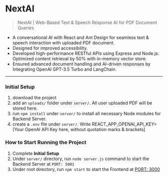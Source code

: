 # NextAI
> NextAI | Web-Based Text & Speech Response AI for PDF Document Queries

- A conversational AI with React and Ant Design for seamless text & speech interaction with uploaded PDF document.
- Designed for improved accessibility.
- Developed high-performance RESTful APIs using Express and Node.js. Optimized content retrieval by 50% with in-memory vector store.
- Ensured advanced document handling and AI-driven responses by Integrating OpenAI GPT-3.5 Turbo and LangChain.

---
### Initial Setup
1. download the project
2. add an `uploads/` folder under `server/`. All user uploaded PDF will be stored here.
3. run `npm install` under `server/` to install all necessary Node modules for Backend Server.
4. create a `.env` file under `server/`. Write REACT_APP_OPENAI_API_KEY=[Your OpenAI API Key here, without quotation marks & brackets]

### How to Start Running the Project
1. Complete **Initial Setup**
2. Under `server/` directory, run `node server.js` command to start the Backend Server at `PORT: 5001`
3. Under root directory, run `npm start` to start the Frontend at [PORT: 3000](http://localhost:3000)
